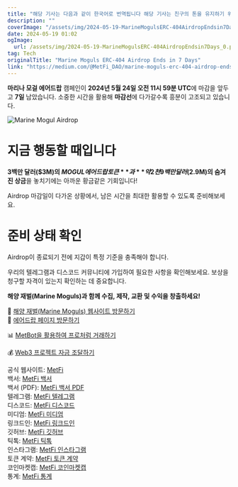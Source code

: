 ```yaml
---
title: "해당 기사는 다음과 같이 한국어로 번역됩니다 해당 기사는 친구의 톤을 유지하기 위해 다음과 같이 쓰여집니다 해당 기사는 Marine Moguls ERC-404 에어드랍이 7일 후에 종료됩니다라는 제목으로 공지됩니다"
description: ""
coverImage: "/assets/img/2024-05-19-MarineMogulsERC-404AirdropEndsin7Days_0.png"
date: 2024-05-19 01:02
ogImage: 
  url: /assets/img/2024-05-19-MarineMogulsERC-404AirdropEndsin7Days_0.png
tag: Tech
originalTitle: "Marine Moguls ERC-404 Airdrop Ends in 7 Days"
link: "https://medium.com/@MetFi_DAO/marine-moguls-erc-404-airdrop-ends-in-7-days-3c188d74354d"
---
```



**마리나 모걸 에어드랍** 캠페인이 **2024년 5월 24일 오전 11시 59분 UTC**에 마감을 앞두고 **7일** 남았습니다. 소중한 시간을 활용해 **마감선**에 다가갈수록 흥분이 고조되고 있습니다.

![Marine Mogul Airdrop](https://yourwebsite.com/assets/img/2024-05-19-MarineMogulsERC-404AirdropEndsin7Days_0.png)

# 지금 행동할 때입니다

**3백만 달러($3M)의 $MOGUL 에어드랍 토큰**과 **약 2천 9백만 달러($2.9M)의 숨겨진 상금**을 놓치기에는 아까운 황금같은 기회입니다!

<div class="content-ad"></div>

Airdrop 마감일이 다가온 상황에서, 남은 시간을 최대한 활용할 수 있도록 준비해보세요.

# 준비 상태 확인

Airdrop이 종료되기 전에 지갑이 특정 기준을 충족해야 합니다. 

우리의 텔레그램과 디스코드 커뮤니티에 가입하여 필요한 사항을 확인해보세요. 보상을 청구할 자격이 있는지 확인하는 데 중요합니다.

<div class="content-ad"></div>

**해양 재벌(Marine Moguls)과 함께 수집, 제작, 교환 및 수익을 창출하세요!**

🌟 [해양 재벌(Marine Moguls) 웹사이트 방문하기](https://marinemoguls.com)  
🌟 [에어드랍 페이지 방문하기](https://airdrop.marinemoguls.com)  

📊 [MetBot을 활용하여 프로처럼 거래하기](https://met.bot)  

💰 [Web3 프로젝트 자금 조달하기](https://forms.metfi.io)  

<div class="content-ad"></div>

공식 웹사이트: [MetFi](https://metfi.io)  
백서: [MetFi 백서](https://docs.metfi.io)  
백서 (PDF): [MetFi 백서 PDF](https://app.metfi.io/docs/MetFi-whitepaper.pdf)  
텔레그램: [MetFi 텔레그램](https://t.me/MetFiChat)  
디스코드: [MetFi 디스코드](https://discord.gg/R7YqC5xVSW)  
미디엄: [MetFi 미디엄](https://medium.com/@MetFi_DAO)  
링크드인: [MetFi 링크드인](https://www.linkedin.com/company/metfiofficial)  
깃허브: [MetFi 깃허브](https://github.com/metfi)  
틱톡: [MetFi 틱톡](https://www.tiktok.com/@metfidao.official)  
인스타그램: [MetFi 인스타그램](https://www.instagram.com/official.metfidao)  
토큰 계약: [MetFi 토큰 계약](https://bscscan.com/token/0x3e7f1039896454b9cb27c53cc7383e1ab9d9512a)  
코인마켓캡: [MetFi 코인마켓캡](https://coinmarketcap.com/currencies/metfi2)  
통계: [MetFi 통계](https://statistics.metfi.io)